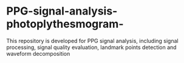 # PPG-signal-analysis-photoplythesmogram-
This repository is developed for PPG signal analysis, including signal processing, signal quality evaluation, landmark points detection and waveform decomposition
